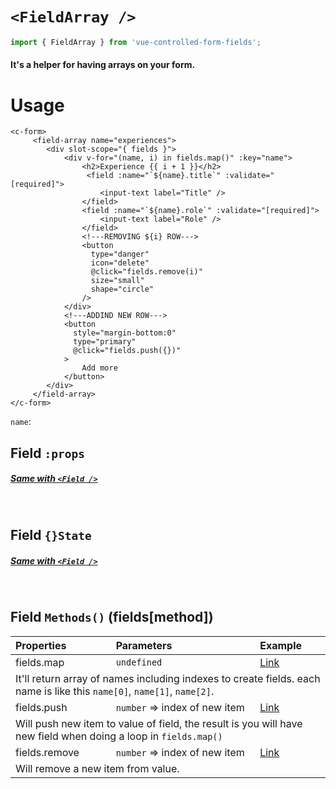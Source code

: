 # `<FieldArray />`

```js
import { FieldArray } from 'vue-controlled-form-fields';
```

#### It's a helper for having arrays on your form.

# Usage

```vue
<c-form>
	 <field-array name="experiences">
     	<div slot-scope="{ fields }">
        	<div v-for="(name, i) in fields.map()" :key="name">
            	<h2>Experience {{ i + 1 }}</h2>
				 <field :name="`${name}.title`" :validate="[required]">
	                <input-text label="Title" />
                </field>
                <field :name="`${name}.role`" :validate="[required]">
                	<input-text label="Role" />
                </field>
                <!---REMOVING ${i} ROW--->
                <button
                  type="danger"
                  icon="delete"
                  @click="fields.remove(i)"
                  size="small"
                  shape="circle"
                />
            </div>
            <!---ADDIND NEW ROW--->
            <button
	          style="margin-bottom:0"
    	      type="primary"
        	  @click="fields.push({})"
            >
            	Add more
            </button>
        </div>
     </field-array>
</c-form>
```

`name`:

## Field `:props`

##### [Same with `<Field />`]("./Field.md")

<br/>

## Field `{}State`

##### [Same with `<Field />`]("./Field.md")

<br/>

## Field `Methods()` (fields[method])

<table>
<thead>
<tr>
<th style="text-align:left">Properties</th>
<th style="text-align:left">Parameters</th>
<th style="text-align:left">Example</th>
</tr>
</thead>
<tbody>

<tr>
<td style="text-align:left">fields.map</td>
<td style="text-align:left"><code>undefined</code></td>
<td style="text-align:left"><a href="">Link</a></td>
</tr>
<tr >
<td style="text-align:left" colspan="3">
It'll return array of names including indexes to create fields. each name is like this <code>name[0]</code>, <code>name[1]</code>, <code>name[2]</code>.
</td>
</tr>

<tr>
<td style="text-align:left">fields.push</td>
<td style="text-align:left"><code>number</code> => index of new item</td>
<td style="text-align:left"><a href="">Link</a></td>
</tr>
<tr >
<td style="text-align:left" colspan="3">
Will push new item to value of field, the result is you will have new field when doing a loop in <code>fields.map()</code>
</td>
</tr>

<tr>
<td style="text-align:left">fields.remove</td>
<td style="text-align:left"><code>number</code> => index of new item</td>
<td style="text-align:left"><a href="">Link</a></td>
</tr>
<tr >
<td style="text-align:left" colspan="3">
Will remove a new item from value.
</td>
</tr>

</body>
</table>
